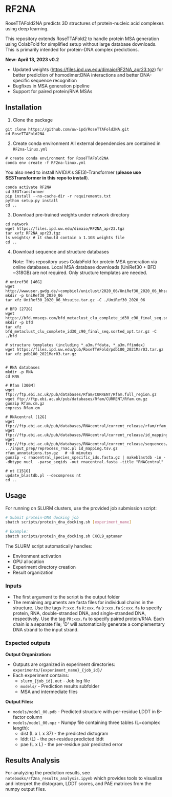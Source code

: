 # RF2NA
RoseTTAFold2NA predicts 3D structures of protein-nucleic acid complexes using deep learning. 

This repository extends RoseTTAFold2 to handle protein MSA generation using ColabFold for simplified setup without large database downloads. This is primarily intended for protein-DNA complex predictions.

**New: April 13, 2023 v0.2**
* Updated weights (https://files.ipd.uw.edu/dimaio/RF2NA_apr23.tgz) for better prediction of homodimer:DNA interactions and better DNA-specific sequence recognition
* Bugfixes in MSA generation pipeline
* Support for paired protein/RNA MSAs

## Installation

1. Clone the package
```
git clone https://github.com/uw-ipd/RoseTTAFold2NA.git
cd RoseTTAFold2NA
```

2. Create conda environment
All external dependencies are contained in `RF2na-linux.yml`
```
# create conda environment for RoseTTAFold2NA
conda env create -f RF2na-linux.yml
```
You also need to install NVIDIA's SE(3)-Transformer (**please use SE3Transformer in this repo to install**).
```
conda activate RF2NA
cd SE3Transformer
pip install --no-cache-dir -r requirements.txt
python setup.py install
cd ..
```

3. Download pre-trained weights under network directory
```
cd network
wget https://files.ipd.uw.edu/dimaio/RF2NA_apr23.tgz
tar xvfz RF2NA_apr23.tgz
ls weights/ # it should contain a 1.1GB weights file
cd ..
```

4. Download sequence and structure databases

   Note: This repository uses ColabFold for protein MSA generation via online databases. Local MSA database downloads (UniRef30 + BFD ~318GB) are not required. Only structure templates are needed.

```
# uniref30 [46G]
wget http://wwwuser.gwdg.de/~compbiol/uniclust/2020_06/UniRef30_2020_06_hhsuite.tar.gz
mkdir -p UniRef30_2020_06
tar xfz UniRef30_2020_06_hhsuite.tar.gz -C ./UniRef30_2020_06

# BFD [272G]
wget https://bfd.mmseqs.com/bfd_metaclust_clu_complete_id30_c90_final_seq.sorted_opt.tar.gz
mkdir -p bfd
tar xfz bfd_metaclust_clu_complete_id30_c90_final_seq.sorted_opt.tar.gz -C ./bfd

# structure templates (including *_a3m.ffdata, *_a3m.ffindex)
wget https://files.ipd.uw.edu/pub/RoseTTAFold/pdb100_2021Mar03.tar.gz
tar xfz pdb100_2021Mar03.tar.gz


# RNA databases
mkdir -p RNA
cd RNA

# Rfam [300M]
wget ftp://ftp.ebi.ac.uk/pub/databases/Rfam/CURRENT/Rfam.full_region.gz
wget ftp://ftp.ebi.ac.uk/pub/databases/Rfam/CURRENT/Rfam.cm.gz
gunzip Rfam.cm.gz
cmpress Rfam.cm

# RNAcentral [12G]
wget ftp://ftp.ebi.ac.uk/pub/databases/RNAcentral/current_release/rfam/rfam_annotations.tsv.gz
wget ftp://ftp.ebi.ac.uk/pub/databases/RNAcentral/current_release/id_mapping/id_mapping.tsv.gz
wget ftp://ftp.ebi.ac.uk/pub/databases/RNAcentral/current_release/sequences/rnacentral_species_specific_ids.fasta.gz
../input_prep/reprocess_rnac.pl id_mapping.tsv.gz rfam_annotations.tsv.gz   # ~8 minutes
gunzip -c rnacentral_species_specific_ids.fasta.gz | makeblastdb -in - -dbtype nucl  -parse_seqids -out rnacentral.fasta -title "RNACentral"

# nt [151G]
update_blastdb.pl --decompress nt
cd ..
```

## Usage

For running on SLURM clusters, use the provided job submission script:
```bash
# Submit protein-DNA docking job
sbatch scripts/protein_dna_docking.sh [experiment_name]

# Example:
sbatch scripts/protein_dna_docking.sh CXCL9_aptamer
```

The SLURM script automatically handles:
- Environment activation
- GPU allocation
- Experiment directory creation
- Result organization
### Inputs
* The first argument to the script is the output folder
* The remaining arguments are fasta files for individual chains in the structure.  Use the tags `P:xxx.fa` `R:xxx.fa` `D:xxx.fa` `S:xxx.fa` to specify protein, RNA, double-stranded DNA, and single-stranded DNA, respectively.  Use the tag `PR:xxx.fa` to specify paired protein/RNA.    Each chain is a separate file; 'D' will automatically generate a complementary DNA strand to the input strand.  

### Expected outputs

**Output Organization:**
* Outputs are organized in experiment directories: `experiments/{experiment_name}_{job_id}/`
* Each experiment contains:
  - `slurm_{job_id}.out` - Job log file
  - `models/` - Prediction results subfolder
  - MSA and intermediate files

**Output Files:**
* `models/model_00.pdb` - Predicted structure with per-residue LDDT in B-factor column
* `models/model_00.npz` - Numpy file containing three tables (L=complex length):
   - dist (L x L x 37) - the predicted distogram
   - lddt (L) - the per-residue predicted lddt
   - pae (L x L) - the per-residue pair predicted error

## Results Analysis

For analyzing the prediction results, see `notebooks/rf2na_results_analysis.ipynb` which provides tools to visualize and interpret the distogram, LDDT scores, and PAE matrices from the numpy output files.
